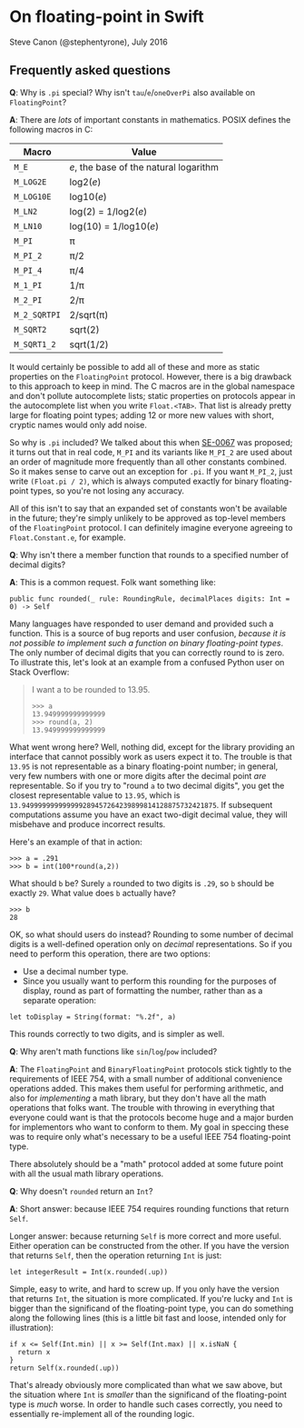 # On floating-point in Swift
Steve Canon (@stephentyrone), July 2016

## Frequently asked questions
**Q**: Why is `.pi` special?  Why isn't `tau`/`e`/`oneOverPi` also available on `FloatingPoint`?

**A**: There are *lots* of important constants in mathematics.  POSIX defines the following macros in C:

|Macro|Value|
|-----|-----|
|`M_E` | *e*, the base of the natural logarithm |
|`M_LOG2E` | log2(*e*) |
|`M_LOG10E`| log10(*e*) |
|`M_LN2`| log(2) = 1/log2(*e*) |
|`M_LN10` | log(10) = 1/log10(*e*) |
|`M_PI` | π |
|`M_PI_2` | π/2 |
|`M_PI_4` | π/4 |
|`M_1_PI` | 1/π |
|`M_2_PI` | 2/π |
|`M_2_SQRTPI` | 2/sqrt(π) |
|`M_SQRT2` | sqrt(2) |
|`M_SQRT1_2` | sqrt(1/2) |

It would certainly be possible to add all of these and more as static properties on the `FloatingPoint` protocol.  However, there is a big drawback to this approach to keep in mind.  The C macros are in the global namespace and don't pollute autocomplete lists; static properties on protocols appear in the autocomplete list when you write `Float.<TAB>`.  That list is already pretty large for floating point types; adding 12 or more new values with short, cryptic names would only add noise.

So why is `.pi` included?  We talked about this when [SE-0067](https://github.com/apple/swift-evolution/blob/master/proposals/0067-floating-point-protocols.md) was proposed; it turns out that in real code, `M_PI` and its variants like `M_PI_2` are used about an order of magnitude more frequently than all other constants combined.  So it makes sense to carve out an exception for `.pi`.  If you want `M_PI_2`, just write `(Float.pi / 2)`, which is always computed exactly for binary floating-point types, so you're not losing any accuracy.

All of this isn't to say that an expanded set of constants won't be available in the future; they're simply unlikely to be approved as top-level members of the `FloatingPoint` protocol.  I can definitely imagine everyone agreeing to `Float.Constant.e`, for example.

**Q**: Why isn't there a member function that rounds to a specified number of decimal digits?

**A**: This is a common request.  Folk want something like:
~~~
public func rounded(_ rule: RoundingRule, decimalPlaces digits: Int = 0) -> Self
~~~
Many languages have responded to user demand and provided such a function.  This is a source of bug reports and user confusion, *because it is not possible to implement such a function on binary floating-point types*.  The only number of decimal digits that you can correctly round to is zero.  To illustrate this, let's look at an example from a confused Python user on Stack Overflow:

> I want a to be rounded to 13.95.
> ~~~
> >>> a
> 13.949999999999999
> >>> round(a, 2)
> 13.949999999999999
> ~~~

What went wrong here?  Well, nothing did, except for the library providing an interface that cannot possibly work as users expect it to.  The trouble is that `13.95` is not representable as a binary floating-point number; in general, very few numbers with one or more digits after the decimal point *are* representable.  So if you try to "round `a` to two decimal digits", you get the closest representable value to `13.95`, which is `13.949999999999999289457264239899814128875732421875`.  If subsequent computations assume you have an exact two-digit decimal value, they will misbehave and produce incorrect results.

Here's an example of that in action:
~~~
>>> a = .291
>>> b = int(100*round(a,2))
~~~
What should `b` be?  Surely `a` rounded to two digits is `.29`, so `b` should be exactly `29`.  What value does `b` actually have?
~~~
>>> b
28
~~~
OK, so what should users do instead?  Rounding to some number of decimal digits is a well-defined operation only on *decimal* representations.  So if you need to perform this operation, there are two options:
- Use a decimal number type.
- Since you usually want to perform this rounding for the purposes of display, round as part of formatting the number, rather than as a separate operation:
~~~
let toDisplay = String(format: "%.2f", a)
~~~
This rounds correctly to two digits, and is simpler as well.

**Q**: Why aren't math functions like `sin`/`log`/`pow` included?

**A**: The `FloatingPoint` and `BinaryFloatingPoint` protocols stick tightly to the requirements of IEEE 754, with a small number of additional convenience operations added.  This makes them useful for performing arithmetic, and also for *implementing* a math library, but they don't have all the math operations that folks want.  The trouble with throwing in everything that everyone could want is that the protocols become huge and a major burden for implementors who want to conform to them.  My goal in speccing these was to require only what's necessary to be a useful IEEE 754 floating-point type.

There absolutely should be a "math" protocol added at some future point with all the usual math library operations.

**Q**: Why doesn't `rounded` return an `Int`?

**A**: Short answer: because IEEE 754 requires rounding functions that return `Self`.

Longer answer: because returning `Self` is more correct and more useful.  Either operation can be constructed from the other.  If you have the version that returns `Self`, then the operation returning `Int` is just:
~~~
let integerResult = Int(x.rounded(.up))
~~~
Simple, easy to write, and hard to screw up.  If you only have the version that returns `Int`, the situation is more complicated.  If you're lucky and `Int` is bigger than the significand of the floating-point type, you can do something along the following lines (this is a little bit fast and loose, intended only for illustration):
~~~
if x <= Self(Int.min) || x >= Self(Int.max) || x.isNaN {
  return x
}
return Self(x.rounded(.up))
~~~
That's already obviously more complicated than what we saw above, but the situation where `Int` is *smaller* than the significand of the floating-point type is *much* worse.  In order to handle such cases correctly, you need to essentially re-implement all of the rounding logic.
